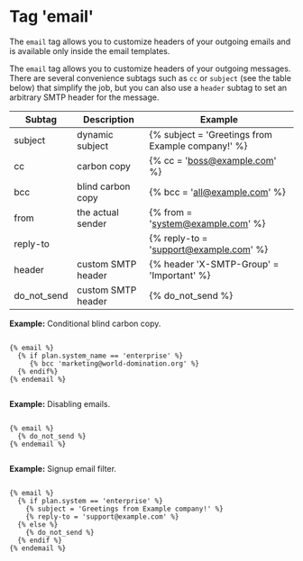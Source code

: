 # Tag 'email'


The `email` tag allows you to customize headers of your outgoing emails and is
available only inside the email templates.

The `email` tag allows you to customize headers of your outgoing messages.
There are several convenience subtags such as `cc` or `subject` (see the table below)
that simplify the job, but you can also use a `header` subtag to set an arbitrary
SMTP header for the message.

| Subtag        | Description        | Example                                           |
|---------------|--------------------|---------------------------------------------------|
| subject       | dynamic subject    | {% subject = 'Greetings from Example company!' %} |
| cc            | carbon copy        | {% cc = 'boss@example.com' %}                     |
| bcc           | blind carbon copy  | {% bcc = 'all@example.com' %}                     |
| from          | the actual sender  | {% from = 'system@example.com' %}                 |
| reply-to      |                    | {% reply-to = 'support@example.com' %}            |
| header        | custom SMTP header | {% header 'X-SMTP-Group' = 'Important' %}         |
| do_not_send   | custom SMTP header | {% do_not_send %}                                 |
    

__Example:__ Conditional blind carbon copy.
```liquid

{% email %}
  {% if plan.system_name == 'enterprise' %}
     {% bcc 'marketing@world-domination.org' %}
  {% endif%}
{% endemail %}
     
```

__Example:__ Disabling emails.
```liquid

{% email %}
  {% do_not_send %}
{% endemail %}
    
```

__Example:__ Signup email filter.
```liquid

{% email %}
  {% if plan.system == 'enterprise' %}
    {% subject = 'Greetings from Example company!' %}
    {% reply-to = 'support@example.com' %}
  {% else %}
    {% do_not_send %}
  {% endif %}
{% endemail %}
     
```
